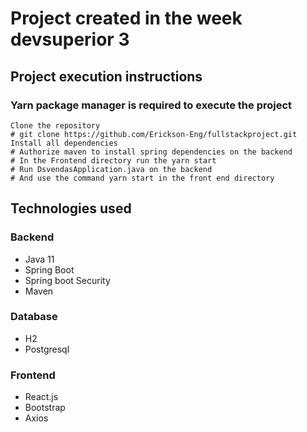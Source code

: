 # Project created in the week devsuperior 3
## Project execution instructions
### Yarn package manager is required to execute the project
```
Clone the repository
# git clone https://github.com/Erickson-Eng/fullstackproject.git
Install all dependencies
# Authorize maven to install spring dependencies on the backend
# In the Frontend directory run the yarn start
# Run DsvendasApplication.java on the backend
# And use the command yarn start in the front end directory
```
## Technologies used
### Backend
* Java 11
* Spring Boot
* Spring boot Security
* Maven
### Database
* H2
* Postgresql
### Frontend
* React.js
* Bootstrap
* Axios

